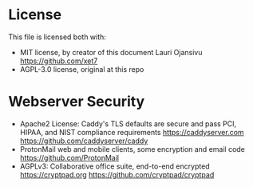 # License

This file is licensed both with:

- MIT license, by creator of this document Lauri Ojansivu https://github.com/xet7
- AGPL-3.0 license, original at this repo

# Webserver Security

- Apache2 License: Caddy's TLS defaults are secure and pass PCI, HIPAA, and NIST compliance requirements https://caddyserver.com https://github.com/caddyserver/caddy
- ProtonMail web and mobile clients, some encryption and email code https://github.com/ProtonMail
- AGPLv3: Collaborative office suite, end-to-end encrypted https://cryptpad.org https://github.com/cryptpad/cryptpad
